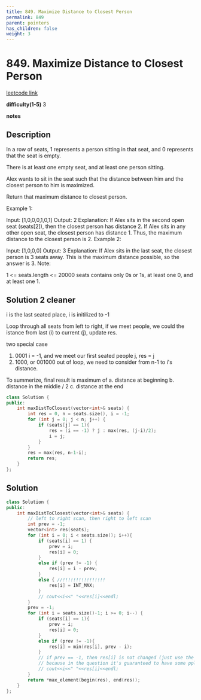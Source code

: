 ```yaml
---
title: 849. Maximize Distance to Closest Person
permalink: 849
parent: pointers
has_children: false
weight: 3
---
```

# 849. Maximize Distance to Closest Person

[leetcode link](https://leetcode.com/problems/maximize-distance-to-closest-person/)

**difficulty(1-5)** 
3

**notes** 


## Description

In a row of seats, 1 represents a person sitting in that seat, and 0 represents that the seat is empty. 

There is at least one empty seat, and at least one person sitting.

Alex wants to sit in the seat such that the distance between him and the closest person to him is maximized. 

Return that maximum distance to closest person.

Example 1:

Input: [1,0,0,0,1,0,1]
Output: 2
Explanation: 
If Alex sits in the second open seat (seats[2]), then the closest person has distance 2.
If Alex sits in any other open seat, the closest person has distance 1.
Thus, the maximum distance to the closest person is 2.
Example 2:

Input: [1,0,0,0]
Output: 3
Explanation: 
If Alex sits in the last seat, the closest person is 3 seats away.
This is the maximum distance possible, so the answer is 3.
Note:

1 <= seats.length <= 20000
seats contains only 0s or 1s, at least one 0, and at least one 1.

## Solution 2 cleaner

i is the last seated place, i is initilized to -1

Loop through all seats from left to right, if we meet people, we could the istance from last (i) to current (j), update res.

two special case

1. 0001 i = -1, and we meet our first seated people j, res = j
2. 1000, or 001000 out of loop, we need to consider from n-1 to i's distance.

To summerize, final result is maximum of 
    a. distance at beginning
    b. distance in the middle / 2
    c. distance at the end

```c++
class Solution {
public:
    int maxDistToClosest(vector<int>& seats) {
        int res = 0, n = seats.size(), i = -1;
        for (int j = 0; j < n; j++) {
            if (seats[j] == 1){
                res = (i == -1) ? j : max(res, (j-i)/2);
                i = j;
            }
        }
        res = max(res, n-1-i);
        return res;
    }
};
```

## Solution

```c++
class Solution {
public:
    int maxDistToClosest(vector<int>& seats) {
        // left to right scan, then right to left scan
        int prev = -1;
        vector<int> res(seats);
        for (int i = 0; i < seats.size(); i++){
            if (seats[i] == 1) {
                prev = i;
                res[i] = 0;
            }
            else if (prev != -1) {
                res[i] = i - prev;
            }
            else { //!!!!!!!!!!!!!!!!
                res[i] = INT_MAX;
            }
            // cout<<i<<" "<<res[i]<<endl;
        }
        prev = -1;
        for (int i = seats.size()-1; i >= 0; i--) {
            if (seats[i] == 1){
                prev = i;
                res[i] = 0;
            }
            else if (prev != -1){
                res[i] = min(res[i], prev - i);
            }
            // if prev == -1, then res[i] is not changed (just use the result from last scan),
            // because in the question it's guaranteed to have some ppl already sit in some seat!!!
            // cout<<i<<" "<<res[i]<<endl;
        }
        return *max_element(begin(res), end(res));
    }
};
```

<!-- 
Default label
{: .label }

Blue label
{: .label .label-blue }

Stable
{: .label .label-green }

New release
{: .label .label-purple }

Coming soon
{: .label .label-yellow }

Deprecated
{: .label .label-red } -->
